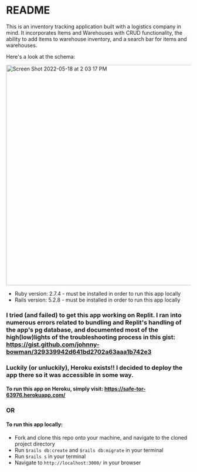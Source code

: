 # README

This is an inventory tracking application built with a logistics company in mind. It incorporates Items and Warehouses with CRUD functionality, the ability to add items to warehouse inventory, and a search bar for items and warehouses.

Here's a look at the schema:

<img width="600" alt="Screen Shot 2022-05-18 at 2 03 17 PM" src="https://user-images.githubusercontent.com/95893959/169146085-968a0792-3d61-4d2c-8ee5-19ce147fbad1.png">

* Ruby version: 2.7.4 - must be installed in order to run this app locally
* Rails version: 5.2.8 - must be installed in order to run this app locally

### I tried (and failed) to get this app working on Replit. I ran into numerous errors related to bundling and Replit's handling of the app's pg database, and documented most of the high(low)lights of the troubleshooting process in this gist: https://gist.github.com/johnny-bowman/329339942d641bd2702a63aaa1b742e3

### Luckily (or unluckily), Heroku exists!! I decided to deploy the app there so it was accessible in some way. 

#### To run this app on Heroku, simply visit: https://safe-tor-63976.herokuapp.com/

### OR

#### To run this app locally:
* Fork and clone this repo onto your machine, and navigate to the cloned project directory
* Run `$rails db:create` and `$rails db:migrate` in your terminal
* Run `$rails s` in your terminal 
* Navigate to `http://localhost:3000/` in your browser


